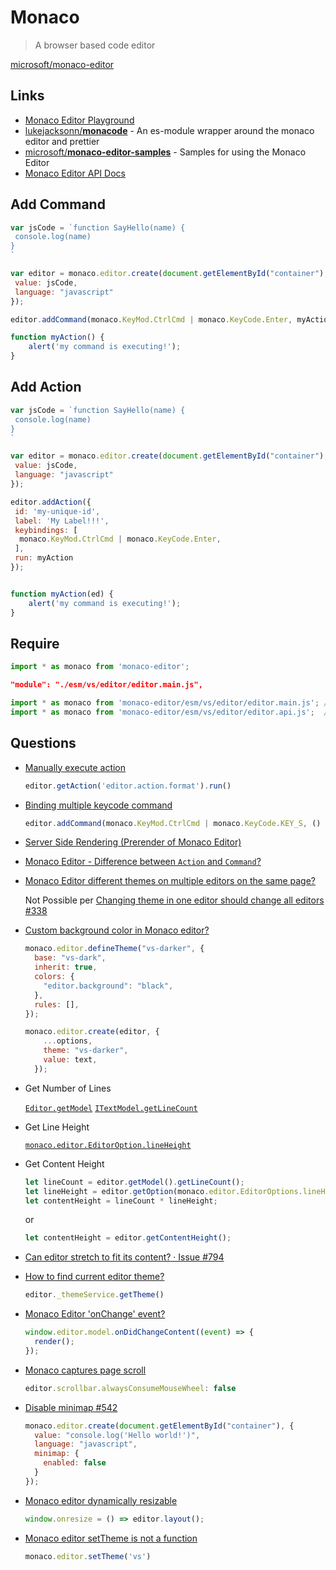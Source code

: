 # Monaco

> A browser based code editor


[microsoft/monaco-editor](https://github.com/microsoft/monaco-editor)

## Links

* [Monaco Editor Playground](https://microsoft.github.io/monaco-editor/playground.html#creating-the-editor-hello-world)
* [lukejacksonn/**monacode**](https://github.com/lukejacksonn/monacode) - An es-module wrapper around the monaco editor and prettier
* [microsoft/**monaco-editor-samples**](https://github.com/Microsoft/monaco-editor-samples/) - Samples for using the Monaco Editor
* [Monaco Editor API Docs](https://microsoft.github.io/monaco-editor/api/index.html)

## Add Command

```js
var jsCode = `function SayHello(name) {
 console.log(name)
}
`

var editor = monaco.editor.create(document.getElementById("container"), {
 value: jsCode,
 language: "javascript"
});

editor.addCommand(monaco.KeyMod.CtrlCmd | monaco.KeyCode.Enter, myAction)

function myAction() {
    alert('my command is executing!');
}
```

## Add Action

```js
var jsCode = `function SayHello(name) {
 console.log(name)
}
`

var editor = monaco.editor.create(document.getElementById("container"), {
 value: jsCode,
 language: "javascript"
});

editor.addAction({
 id: 'my-unique-id',
 label: 'My Label!!!',
 keybindings: [
  monaco.KeyMod.CtrlCmd | monaco.KeyCode.Enter,
 ],
 run: myAction
});


function myAction(ed) {
    alert('my command is executing!');
}
```

## Require

  ```js
  import * as monaco from 'monaco-editor';
  ```

  ```json
  "module": "./esm/vs/editor/editor.main.js",
  ```

  ```js
  import * as monaco from 'monaco-editor/esm/vs/editor/editor.main.js'; // all
  import * as monaco from 'monaco-editor/esm/vs/editor/editor.api.js';  // core
  ```


## Questions

* [Manually execute action](https://github.com/microsoft/monaco-editor/issues/32)

    ```js
    editor.getAction('editor.action.format').run()
    ```

* [Binding multiple keycode command](https://github.com/microsoft/monaco-editor/issues/42)

    ```js
    editor.addCommand(monaco.KeyMod.CtrlCmd | monaco.KeyCode.KEY_S, () => {/* ... */})
    ```

* [Server Side Rendering (Prerender of Monaco Editor)](https://github.com/microsoft/monaco-editor/issues/420)

* [Monaco Editor - Difference between `Action` and `Command`?](https://stackoverflow.com/q/65399399/1366033)


* [Monaco Editor different themes on multiple editors on the same page?](https://stackoverflow.com/q/51172393/1366033)

  Not Possible per [Changing theme in one editor should change all editors #338](https://github.com/Microsoft/monaco-editor/issues/338)


* [Custom background color in Monaco editor?](https://stackoverflow.com/questions/44766624/custom-background-color-in-monaco-editor)


  ```js
  monaco.editor.defineTheme("vs-darker", {
    base: "vs-dark",
    inherit: true,
    colors: {
      "editor.background": "black",
    },
    rules: [],
  });

  monaco.editor.create(editor, {
      ...options,
      theme: "vs-darker",
      value: text,
    });
  ```


* Get Number of Lines

  [`Editor.getModel`](https://microsoft.github.io/monaco-editor/api/modules/monaco.editor.html#getmodel)
  [`ITextModel.getLineCount`](https://microsoft.github.io/monaco-editor/api/interfaces/monaco.editor.itextmodel.html#getlinecount)


* Get Line Height

  [`monaco.editor.EditorOption.lineHeight`](https://microsoft.github.io/monaco-editor/api/enums/monaco.editor.editoroption.html#lineheight)

* Get Content Height

  ```js
  let lineCount = editor.getModel().getLineCount();
  let lineHeight = editor.getOption(monaco.editor.EditorOptions.lineHeight.id)
  let contentHeight = lineCount * lineHeight;
  ```

  or

  ```js
  let contentHeight = editor.getContentHeight();
  ```

* [Can editor stretch to fit its content? · Issue #794](https://github.com/microsoft/monaco-editor/issues/794#issuecomment-688959283)

* [How to find current editor theme?](https://github.com/microsoft/monaco-editor/issues/1624)

  ```js
  editor._themeService.getTheme()
  ```

* [Monaco Editor 'onChange' event?](https://stackoverflow.com/q/48828538/1366033)

  ```js
  window.editor.model.onDidChangeContent((event) => {
    render();
  });
  ```

* [Monaco captures page scroll](https://github.com/microsoft/monaco-editor/issues/1853)

  ```js
  editor.scrollbar.alwaysConsumeMouseWheel: false
  ```

* [Disable minimap #542](https://github.com/Microsoft/monaco-editor/issues/542)

  ```js
  monaco.editor.create(document.getElementById("container"), {
    value: "console.log('Hello world!')",
    language: "javascript",
    minimap: {
      enabled: false
    }
  });
  ```

* [Monaco editor dynamically resizable](https://stackoverflow.com/q/47017753/1366033)

  ```js
  window.onresize = () => editor.layout();
  ```

* [Monaco editor setTheme is not a function](https://stackoverflow.com/q/47393659/1366033)

  ```js
  monaco.editor.setTheme('vs')
  ```
